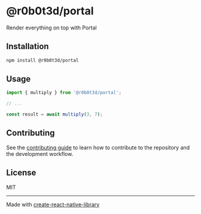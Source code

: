 # @r0b0t3d/portal

Render everything on top with Portal

## Installation

```sh
npm install @r0b0t3d/portal
```

## Usage


```js
import { multiply } from '@r0b0t3d/portal';

// ...

const result = await multiply(3, 7);
```


## Contributing

See the [contributing guide](CONTRIBUTING.md) to learn how to contribute to the repository and the development workflow.

## License

MIT

---

Made with [create-react-native-library](https://github.com/callstack/react-native-builder-bob)
